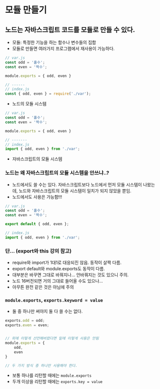# 모듈 만들기
## 노드는 자바스크립트 코드를 모듈로 만들 수 있다.
- 모듈: 특정한 기능을 하는 함수나 변수들의 집합
- 모듈로 만들면 여러가지 프로그램에서 재사용이 가능하다.


```javascript
// var.js
const odd = '홀수';
const even = '짝수';

module.exports = { odd, even }

// ------
// index.js
const { odd, even } = require('./var');


```
- 노드의 모듈 시스템



```javascript
// var.js
const odd = '홀수';
const even = '짝수';

module.exports = { odd, even }

// -------
// index.js
import { odd, even } from './var';


```
- 자바스크립트의 모듈 시스템


### 노드는 왜 자바스크립트의 모듈 시스템을 안쓰냐..?
- 노드에서도 쓸 수는 있다. 자바스크립트보다 노드에서 먼저 모듈 시스템이 나왔는데, 노드와 자바스크립트의 모듈 시스템이 일치가 되지 않았을 뿐임.
- 노드에서도 사용은 가능함!!!

```javascript
// var.js
const odd = '홀수';
const even = '짝수';

export default { odd, even };

// index.js
import { odd, even } from './var';


```


### 단... (export와 this 강의 참고)
- require와 import가 1대1로 대응되진 않음. 동작이 살짝 다름.
- export default와 module.exports도 동작이 다름.
- 대부분은 바꾸면 그대로 바꿔지나... 안바꿔지는 것도 있으니 주의.
- 노드 16버전되면 거의 그대로 들어올 수도 있으나... 
- 아무튼 완전 같은 것은 아님에 주의

### `module.exports`, `exports.keyword = value`
- 둘 중 하나만 써야지 둘 다 쓸 수는 없다.
```javascript
exports.odd = odd;
exports.even = even;


// 위에 이렇게 선언해버렸다면 밑에 이렇게 사용은 안됨
module.exports = {
    odd,
    even
}

// 두 가지 방식 중 하나만 사용해야 한다.
```
- 보통 하나를 리턴할 때에는 `module.exports` 
- 두개 이상을 리턴할 때에는 `exports.key = value`

